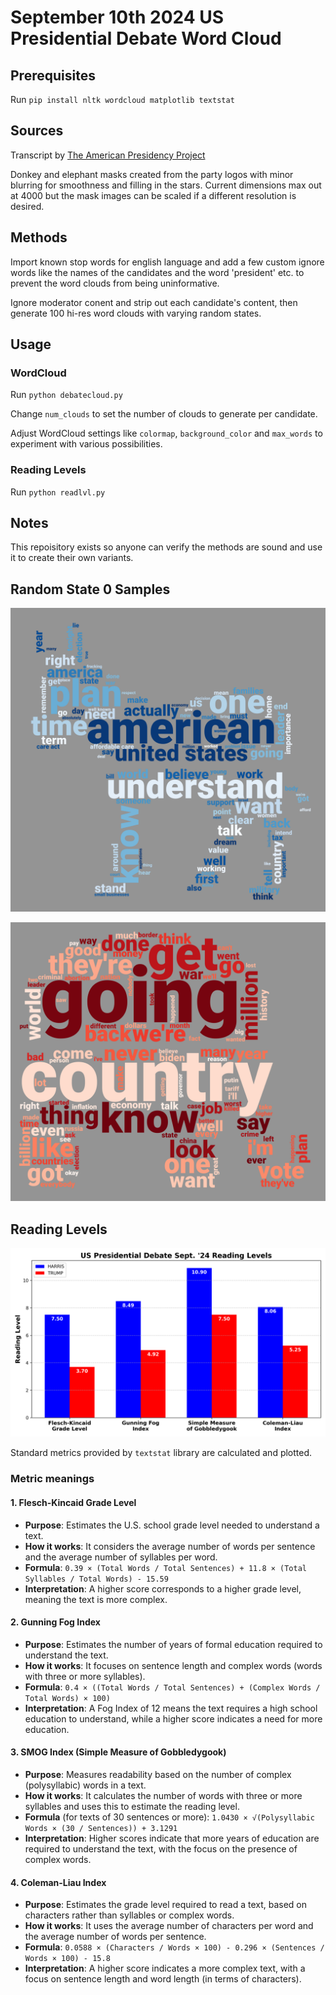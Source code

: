 # September 10th 2024 US Presidential Debate Word Cloud

## Prerequisites

Run `pip install nltk wordcloud matplotlib textstat`

## Sources

Transcript by [The American Presidency Project](https://www.presidency.ucsb.edu/documents/presidential-debate-philadelphia-pennsylvania)

Donkey and elephant masks created from the party logos with minor blurring for smoothness and filling in the stars. Current dimensions max out at 4000 but the mask images can be scaled if a different resolution is desired.

## Methods

Import known stop words for english language and add a few custom ignore words like the names of the candidates and the word 'president' etc. to prevent the word clouds from being uninformative.

Ignore moderator conent and strip out each candidate's content, then generate 100 hi-res word clouds with varying random states.

## Usage

### WordCloud

Run `python debatecloud.py`

Change `num_clouds` to set the number of clouds to generate per candidate.

Adjust WordCloud settings like `colormap`, `background_color` and `max_words` to experiment with various possibilities.

### Reading Levels

Run `python readlvl.py`

## Notes

This repoisitory exists so anyone can verify the methods are sound and use it to create their own variants.

## Random State 0 Samples

![Harris](harris_wordcloud_0.png)

![Trump](trump_wordcloud_0.png)

## Reading Levels

![Reading levels](readability_scores.png)

Standard metrics provided by `textstat` library are calculated and plotted.

### Metric meanings

#### 1. Flesch-Kincaid Grade Level
- **Purpose**: Estimates the U.S. school grade level needed to understand a text.
- **How it works**: It considers the average number of words per sentence and the average number of syllables per word.
- **Formula**: `0.39 × (Total Words / Total Sentences) + 11.8 × (Total Syllables / Total Words) - 15.59`
- **Interpretation**: A higher score corresponds to a higher grade level, meaning the text is more complex.

#### 2. Gunning Fog Index
- **Purpose**: Estimates the number of years of formal education required to understand the text.
- **How it works**: It focuses on sentence length and complex words (words with three or more syllables).
- **Formula**: `0.4 × ((Total Words / Total Sentences) + (Complex Words / Total Words) × 100)`
- **Interpretation**: A Fog Index of 12 means the text requires a high school education to understand, while a higher score indicates a need for more education.

#### 3. SMOG Index (Simple Measure of Gobbledygook)
- **Purpose**: Measures readability based on the number of complex (polysyllabic) words in a text.
- **How it works**: It calculates the number of words with three or more syllables and uses this to estimate the reading level.
- **Formula** (for texts of 30 sentences or more): `1.0430 × √(Polysyllabic Words × (30 / Sentences)) + 3.1291`
- **Interpretation**: Higher scores indicate that more years of education are required to understand the text, with the focus on the presence of complex words.

#### 4. Coleman-Liau Index
- **Purpose**: Estimates the grade level required to read a text, based on characters rather than syllables or complex words.
- **How it works**: It uses the average number of characters per word and the average number of words per sentence.
- **Formula**: `0.0588 × (Characters / Words × 100) - 0.296 × (Sentences / Words × 100) - 15.8`
- **Interpretation**: A higher score indicates a more complex text, with a focus on sentence length and word length (in terms of characters).